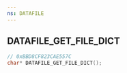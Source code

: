 ```yaml
---
ns: DATAFILE
---
```

## DATAFILE_GET_FILE_DICT

```c
// 0xBBD8CF823CAE557C
char* DATAFILE_GET_FILE_DICT();
```

